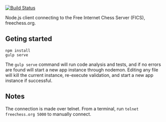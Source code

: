 [![Build Status](https://travis-ci.org/scripni/fics-core.svg?branch=master)](https://travis-ci.org/scripni/fics-core)

Node.js client connecting to the Free Internet Chess Server (FICS), freechess.org.

## Geting started
    npm install
    gulp serve

The `gulp serve` command will run code analysis and tests, and if no errors are found will start a new app instance through nodemon. Editing any file will kill the current instance, re-execute validation, and start a new app instance if successful.

## Notes

The connection is made over telnet. From a terminal, run `telnet freechess.org 5000` to manually connect.
